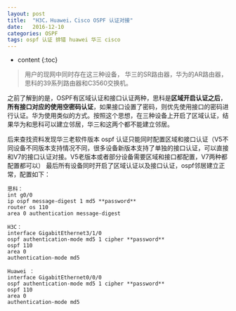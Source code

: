 ```yaml
---
layout: post
title:  "H3C，Huawei，Cisco OSPF 认证对接"
date:   2016-12-10
categories: OSPF
tags: ospf 认证 排错 huawei 华三 cisco
---
```


* content
{:toc}


> 用户的现网中同时存在这三种设备， 华三的SR路由器，华为的AR路由器，思科的39系列路由器和C3560交换机。

之前了解到的是，OSPF有区域认证和接口认证两种，思科是**区域开启认证之后**，**所有接口对应的使用空密码认证**，如果接口设置了密码，则优先使用接口的密码进行认证。华为使用类似的方式。按照这个思想，在三种设备上开启了区域认证，结果华为和思科可以建立邻居，华三和这两个都不能建立邻居。

后来查找资料发现华三老软件版本 ospf 认证只能同时配置区域和接口认证（V5不同设备不同版本支持情况不同，很多设备新版本支持了单独的接口认证，可以直接和V7的接口认证对接。V5老版本或者部分设备需要区域和接口都配置，V7两种都配置都可以） 最后所有设备同时开启了区域认证以及接口认证，ospf邻居建立正常，配置如下：
```
思科：
int g0/0
ip ospf message-digest 1 md5 **password**
router os 110
area 0 authentication message-digest 
```


```
H3C：
interface GigabitEthernet3/1/0 
ospf authentication-mode md5 1 cipher **password**
ospf 110
area 0
authentication-mode md5
```

```
Huawei ：
interface GigabitEthernet0/0/0 
ospf authentication-mode md5 1 cipher **password**
ospf 110 
area 0 
authentication-mode md5
```

